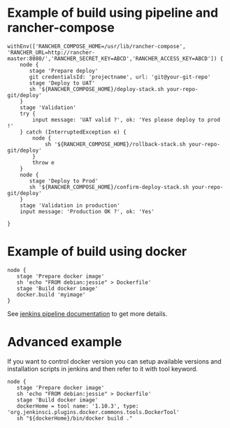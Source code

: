 # Example of build using pipeline and rancher-compose

```
withEnv(['RANCHER_COMPOSE_HOME=/usr/lib/rancher-compose', 'RANCHER_URL=http://rancher-master:8080/','RANCHER_SECRET_KEY=ABCD','RANCHER_ACCESS_KEY=ABCD']) {
    node {
       stage 'Prepare deploy'
       git credentialsId: 'projectname', url: 'git@your-git-repo'
       stage 'Deploy to UAT'
       sh '${RANCHER_COMPOSE_HOME}/deploy-stack.sh your-repo-git/deploy'
    }
    stage 'Validation'
    try {
        input message: 'UAT valid ?', ok: 'Yes please deploy to prod !'
    } catch (InterruptedException e) {
        node {
            sh '${RANCHER_COMPOSE_HOME}/rollback-stack.sh your-repo-git/deploy'
        }
        throw e
    }
    node {
       stage 'Deploy to Prod'
       sh '${RANCHER_COMPOSE_HOME}/confirm-deploy-stack.sh your-repo-git/deploy'
    }
    stage 'Validation in production'
    input message: 'Production OK ?', ok: 'Yes'

}
```

# Example of build using docker

```
node {
   stage 'Prepare docker image'
   sh 'echo "FROM debian:jessie" > Dockerfile'
   stage 'Build docker image'
   docker.build 'myimage'
}
```
See [jenkins pipeline documentation](https://go.cloudbees.com/docs/cloudbees-documentation/cje-user-guide/chapter-docker-workflow.html) to get more details.
 
 # Advanced example
 If you want to control docker version you can setup available versions and installation scripts in jenkins and then refer to it with tool keyword.
 ```
 node {
    stage 'Prepare docker image'
    sh 'echo "FROM debian:jessie" > Dockerfile'
    stage 'Build docker image'
    dockerHome = tool name: '1.10.3', type: 'org.jenkinsci.plugins.docker.commons.tools.DockerTool'
    sh "${dockerHome}/bin/docker build ."
 ```